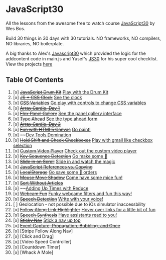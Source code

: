 # JavaScript30
All the lessons from the awesome free to watch course [JavaScript30](https://javascript30.com/) by Wes Bos.

Build 30 things in 30 days with 30 tutorials.
NO frameworks, NO compilers, NO libraries, NO boilerplate.

A big thanks to Alex's [Javascript30](https://github.com/afuh/js30) which
provided the logic for the addcontent code in main.js and
Yusef's [JS30](https://github.com/yhabib/JavaScript30/) for
his super cool checklist.
View the projects [here](https://ifelawal.github.io/javascript30/)

## Table Of Contents

1. [x] ~~[JavaScript Drum Kit](./01%20-%20Javascript%20Drum%20Kit)~~ [Play with the Drum Kit]()
2. [x] ~~[JS + CSS Clock](./02%20-%20CSS%20+%20JS%20Clock/)~~ [See the clock]()
3. [x] ~~[CSS Variables](./03%20-%20Playing%20with%20CSS%20Variables%20and%20JS/)~~ [Go play with controls to change CSS variables]()
4. [x] ~~[Array Cardio, Day 1](./04%20-%20Array%20Cardio%20Day%201)~~ 
5. [x] ~~[Flex Panel Gallery](./05%20-%20Flex%20Panels%20Image%20Gallery/)~~ [See the panel gallery interface]()
6. [x] ~~[Type Ahead](./06%20-%20Type%20Ahead)~~ [See the type ahead form]()
7. [x] ~~[Array Cardio, Day 2](07%20-%20Array%20Cardio%20Day%202)~~
8. [x] ~~[Fun with HTML5 Canvas](./08%20-%20Fun%20with%20HTML5%20Canvas)~~ [Go paint!]()
9. [x] ~~[Dev Tools Domination](./09%20-%20Dev%20Tools%20Domination)
10. [x] ~~[Hold Shift and Check Checkboxes](./10%20-%20Hold%20Shift%20and%20Check%20Checkboxes)~~ [Play with gmail like checkbox selection]()
11. [x] ~~[Custom Video Player](./11%20-%20Custom%20Video%20Player)~~ [Check out the custom video player]()
12. [x] ~~[Key Sequence Detection](./12%20-%20Key%20Sequence%20Detection)~~ [Go make some 🦄]()
13. [x] ~~[Slide in on Scroll](./13%20-%20Slide%20in%20on%20Scroll)~~ [Slide in and watch the magic]()
14. [x] ~~[JavaScript References vs. Copying](./14%20-%20Javascript%20References%20VS%20Copying)~~
15. [x] ~~[LocalStorage](./15%20-%20LocalStorage)~~ [Go save some 🌮 orders]()
16. [x] ~~[Mouse Move Shadow](./16%20-%20Mouse%20Move%20Shadow)~~ [Come have some mice fun!]()
17. [x] ~~[Sort Without Articles](./17%20-%20Sort%20Without%20Articles)~~
18. [x] ~~[Adding Up Times with Reduce](./18%20-%20Adding%20Up%20Times%20with%20Reduce)
19. [x] ~~[Webcam Fun](./19%20-%20Webcam%20Fun)~~ [Funky webcame filters and fun this way!]()
20. [x] ~~[Speech Detection](./20%20-%20Speech%20Detection)~~ [Write with your voice!]()
21. [ ] Geolocation - not possible due to iOs simulator inaccessbility
22. [x] ~~[Follow Along Link Highlighter](./22%20-%20Follow%20Along%20Link%20Highlighter)~~ [Hover over links for a little bit of fun]()
23. [x] ~~[Speech Synthesis](./23%20-%20Speech%20Synthesis)~~ [Have assistants read to you!]()
24. [x] ~~[Sticky Nav](./24%20-%20Sticky%20Nav)~~ [Stick a nav up top]()
25. [x] ~~[Event Capture, Propagation, Bubbling, and Once](./)~~
26. [x] [Stripe Follow Along Nav]
27. [x] [Click and Drag]
28. [x] [Video Speed Controller]
29. [x] [Countdown Timer]
30. [x] [Whack A Mole]